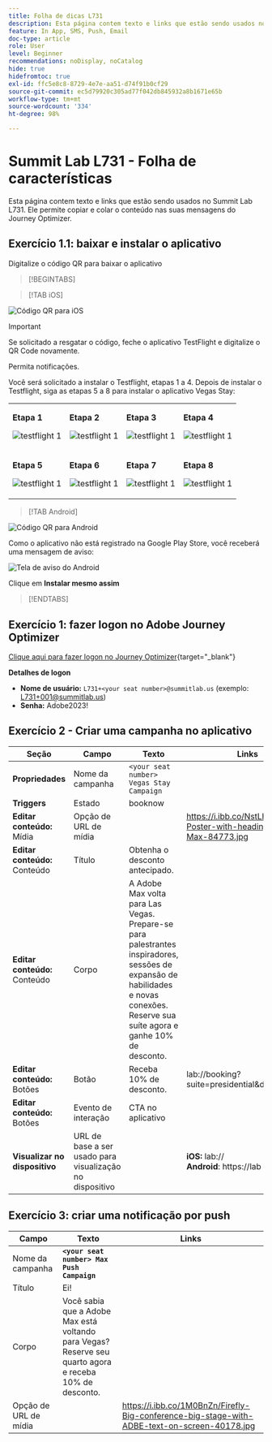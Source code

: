 ```yaml
---
title: Folha de dicas L731
description: Esta página contem texto e links que estão sendo usados no Summit Lab L731.
feature: In App, SMS, Push, Email
doc-type: article
role: User
level: Beginner
recommendations: noDisplay, noCatalog
hide: true
hidefromtoc: true
exl-id: ffc5e8c8-8729-4e7e-aa51-d74f91b0cf29
source-git-commit: ec5d79920c305ad77f042db845932a8b1671e65b
workflow-type: tm+mt
source-wordcount: '334'
ht-degree: 98%

---
```


# Summit Lab L731 - Folha de características

Esta página contem texto e links que estão sendo usados no Summit Lab L731. Ele permite copiar e colar o conteúdo nas suas mensagens do Journey Optimizer.

## Exercício 1.1: baixar e instalar o aplicativo

Digitalize o código QR para baixar o aplicativo

>[!BEGINTABS]

>[!TAB iOS]

![Código QR para iOS](/help/assets/lab731-ios-qr-code.png)

>[!IMPORTANT]
>
>Se solicitado a resgatar o código, feche o aplicativo TestFlight e digitalize o QR Code novamente.
>
>Permita notificações.
>

Você será solicitado a instalar o Testflight, etapas 1 a 4. Depois de instalar o Testflight, siga as etapas 5 a 8 para instalar o aplicativo Vegas Stay:

<table>
<tr>
</tr>
<tr>
<td>
 <div>
      <p>
      <b>Etapa 1 </b>
      <p>
      <a>
        <img alt="testflight 1" src="../assets/l731-ios-install/ios-install-1.png"/>
      </a>
      </div>
  </td>
  <td>
 <div>
      <p>
      <b>Etapa 2 </b>
      <p>
      <a>
        <img alt="testflight 1" src="../assets/l731-ios-install/ios-install-2.PNG"/>
      </a>
      </div>
  </td>
  <td>
 <div>
      <p>
      <b>Etapa 3 </b>
      <p>
      <a>
        <img alt="testflight 1" src="../assets/l731-ios-install/ios-install-3.PNG"/>
      </a>
      </div>
  </td>
  <td>
 <div>
      <p>
      <b>Etapa 4 </b>
      <p>
      <a>
        <img alt="testflight 1" src="../assets/l731-ios-install/ios-install-4.PNG"/>
      </a>
      </div>
  </td>
  </tr>
  <tr>
<td>
 <div>
      <p>
      <b>Etapa 5 </b>
      <p>
      <a>
        <img alt="testflight 1" src="../assets/l731-ios-install/ios-install-5.PNG"/>
      </a>
      </div>
  </td>
  <td>
 <div>
      <p>
      <a>
      <b>Etapa 6 </b>
      <p>
        <img alt="testflight 1" src="../assets/l731-ios-install/ios-install-6.PNG"/>
      </a>
      </div>
  </td>
  <td>
 <div>
      <p>
      <a>
      <b>Etapa 7 </b>
      <p>
        <img alt="testflight 1" src="../assets/l731-ios-install/ios-install-7.PNG"/>
      </a>
      </div>
  </td>
  <td>
 <div>
      <p>
      <a>
      <b>Etapa 8 </b>
      <p>
        <img alt="testflight 1" src="../assets/l731-ios-install/ios-install-8.PNG"/>
      </a>
      </div>
  </td>
  </tr>
</table>

>[!TAB Android]

![Código QR para Android](/help/assets/lab731-android-qr-code.png)

Como o aplicativo não está registrado na Google Play Store, você receberá uma mensagem de aviso:

![Tela de aviso do Android](/help/assets/lab731-install-android.png)

Clique em **Instalar mesmo assim**

>[!ENDTABS]

## Exercício 1: fazer logon no Adobe Journey Optimizer

[Clique aqui para fazer logon no Journey Optimizer](https://experience.adobe.com/#/@techmarketingdemos/sname:summit-2023-ajo-lab/journey-optimizer/home){target="_blank"}

**Detalhes de logon**

* **Nome de usuário:** `L731+<your seat number>@summitlab.us` (exemplo: L731+001@summitlab.us)
* **Senha:** Adobe2023!


## Exercício 2 - Criar uma campanha no aplicativo

| Seção | Campo | Texto | Links |
|----|----|----|----|
| **Propriedades** | Nome da campanha | `<your seat number> Vegas Stay Campaign` |  |
| **Triggers** | Estado | booknow |  |
| **Editar conteúdo:** Mídia | Opção de URL de mídia |  | https://i.ibb.co/NstLhjW/Firefly-Poster-with-heading-Adobe-Max-84773.jpg |
| **Editar conteúdo:** Conteúdo | Título | Obtenha o desconto antecipado. |  |
| **Editar conteúdo:** Conteúdo | Corpo | A Adobe Max volta para Las Vegas. Prepare-se para palestrantes inspiradores, sessões de expansão de habilidades e novas conexões. Reserve sua suíte agora e ganhe 10% de desconto. |  |
| **Editar conteúdo:** Botões | Botão | Receba 10% de desconto. | lab://booking?suite=presidential&amp;discount=10 |
| **Editar conteúdo:** Botões | Evento de interação | CTA no aplicativo |  |
| **Visualizar no dispositivo** | URL de base a ser usado para visualização no dispositivo |  | **iOS:** lab:// <br>**Android**: https://lab |

## Exercício 3: criar uma notificação por push

| Campo | Texto | Links |
|----|----|----|
| Nome da campanha | **`<your seat number> Max Push Campaign`** |  |
| Título | Ei! |  |
| Corpo | Você sabia que a Adobe Max está voltando para Vegas? Reserve seu quarto agora e receba 10% de desconto. |  |
| Opção de URL de mídia |  | https://i.ibb.co/1M0BnZn/Firefly-Big-conference-big-stage-with-ADBE-text-on-screen-40178.jpg |
